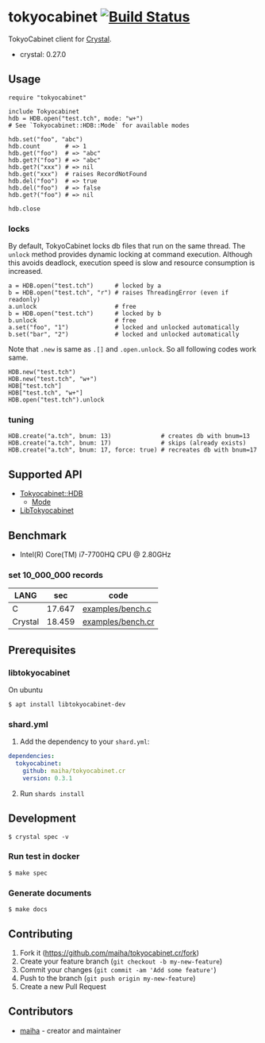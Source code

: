 # tokyocabinet [![Build Status](https://travis-ci.org/maiha/tokyocabinet.cr.svg?branch=master)](https://travis-ci.org/maiha/tokyocabinet.cr)

TokyoCabinet client for [Crystal](http://crystal-lang.org/).
- crystal: 0.27.0

## Usage

```crystal
require "tokyocabinet"

include Tokyocabinet
hdb = HDB.open("test.tch", mode: "w+")
# See `Tokyocabinet::HDB::Mode` for available modes

hdb.set("foo", "abc")
hdb.count       # => 1
hdb.get("foo")  # => "abc"
hdb.get?("foo") # => "abc"
hdb.get?("xxx") # => nil
hdb.get("xxx")  # raises RecordNotFound
hdb.del("foo")  # => true
hdb.del("foo")  # => false
hdb.get?("foo") # => nil

hdb.close
```

### locks

By default, TokyoCabinet locks db files that run on the same thread.
The `unlock` method provides dynamic locking at command execution.
Although this avoids deadlock, execution speed is slow and resource consumption is increased.

```crystal
a = HDB.open("test.tch")      # locked by a
b = HDB.open("test.tch", "r") # raises ThreadingError (even if readonly)
a.unlock                      # free
b = HDB.open("test.tch")      # locked by b
b.unlock                      # free
a.set("foo", "1")             # locked and unlocked automatically
b.set("bar", "2")             # locked and unlocked automatically
```

Note that `.new` is same as `.[]` and `.open.unlock`.
So all following codes work same.

```crystal
HDB.new("test.tch")
HDB.new("test.tch", "w+")
HDB["test.tch"]
HDB["test.tch", "w+"]
HDB.open("test.tch").unlock
```

### tuning

```crystal
HDB.create("a.tch", bnum: 13)              # creates db with bnum=13
HDB.create("a.tch", bnum: 17)              # skips (already exists)
HDB.create("a.tch", bnum: 17, force: true) # recreates db with bnum=17
```

## Supported API

- [Tokyocabinet::HDB](./doc/api/HDB.md)
  - [Mode](./src/tokyocabinet/hdb/mode.cr)
- [LibTokyocabinet](./doc/api/API.md)

## Benchmark

- Intel(R) Core(TM) i7-7700HQ CPU @ 2.80GHz

### set 10_000_000 records

| LANG    | sec    | code |
----------|--------|-------
| C       | 17.647 | [examples/bench.c](examples/bench.c)   |
| Crystal | 18.459 | [examples/bench.cr](examples/bench.cr) |

## Prerequisites

### libtokyocabinet

On ubuntu
```console
$ apt install libtokyocabinet-dev
```

### shard.yml

1. Add the dependency to your `shard.yml`:
```yaml
dependencies:
  tokyocabinet:
    github: maiha/tokyocabinet.cr
    version: 0.3.1
```
2. Run `shards install`

## Development

```console
$ crystal spec -v
```

### Run test in docker

```console
$ make spec
```

### Generate documents

```console
$ make docs
```

## Contributing

1. Fork it (<https://github.com/maiha/tokyocabinet.cr/fork>)
2. Create your feature branch (`git checkout -b my-new-feature`)
3. Commit your changes (`git commit -am 'Add some feature'`)
4. Push to the branch (`git push origin my-new-feature`)
5. Create a new Pull Request

## Contributors

- [maiha](https://github.com/maiha) - creator and maintainer
